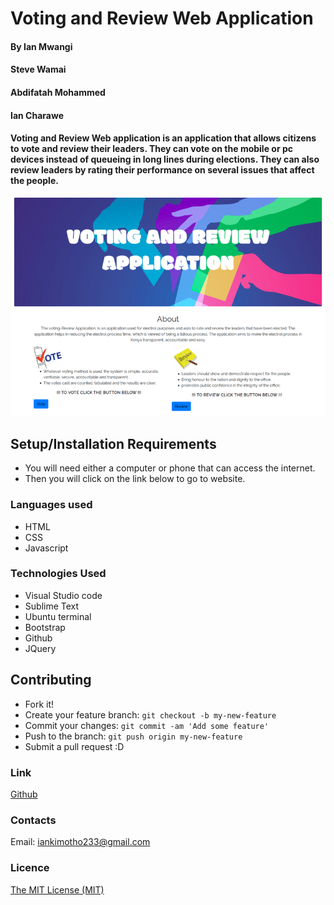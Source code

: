 # Voting and Review Web Application

#### By Ian Mwangi
#### Steve Wamai
#### Abdifatah Mohammed
#### Ian Charawe

#### Voting and Review Web application is an application that allows citizens to vote and review their leaders. They can vote on the mobile or pc devices instead of queueing in long lines during elections. They can also review leaders by rating their performance on several issues that affect the people.

![Voting and Review Web App](/images/website.png)

## Setup/Installation Requirements
- You will need either a computer or phone that can access the internet.
- Then you will click on the link below to go to website.

### Languages used
- HTML
- CSS
- Javascript

### Technologies Used
- Visual Studio code
- Sublime Text
- Ubuntu terminal
- Bootstrap
- Github
- JQuery

## Contributing
- Fork it!
- Create your feature branch: `git checkout -b my-new-feature`
- Commit your changes: `git commit -am 'Add some feature'`
- Push to the branch: `git push origin my-new-feature`
- Submit a pull request :D

### Link
[Github](https://github.com/IanMK-1/voting-review-app)

### Contacts
Email: iankimotho233@gmail.com

### Licence
[The MIT License (MIT)](LICENCE.md)